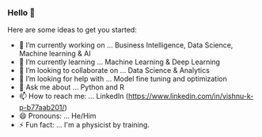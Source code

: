 ### Hello 👋



Here are some ideas to get you started:

- 🔭 I’m currently working on ... Business Intelligence, Data Science, Machine learning & AI
- 🌱 I’m currently learning ... Machine Learning & Deep Learning
- 👯 I’m looking to collaborate on ... Data Science & Analytics 
- 🤔 I’m looking for help with ... Model fine tuning and optimization
- 💬 Ask me about ... Python and R
- 📫 How to reach me: ... LinkedIn (https://www.linkedin.com/in/vishnu-k-p-b77aab201/)
- 😄 Pronouns: ... He/Him
- ⚡ Fun fact: ... I'm a physicist by training.
